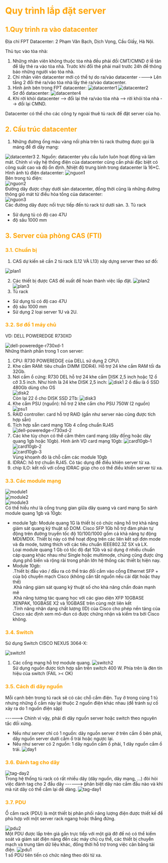 <h1 style="color:orange">Quy trình lắp đặt server</h1>
<h2 style="color:orange">1.Quy trình ra vào datacenter</h2>
Địa chỉ FPT Datacenter: 2 Phạm Văn Bạch, Dịch Vọng, Cầu Giấy, Hà Nội.

Thủ tục vào tòa nhà:
1. Những nhân viên không thuộc tòa nhà đều phải đổi CMT/CMND ở lễ tân để lấy thẻ ra vào tòa nhà. Trước khi đổi thẻ phải mail trước 24h để thông báo những người vào tòa nhà.
2. Chỉ nhân viên datacenter mới có thể tự do ra/vào datacenter ----> Lên tầng 2 đổi thẻ ra/vào tòa nhà lấy thẻ ra/vào datacenter.
3. Hình ảnh bên trong FPT datacenter:
![datacenter1](../img/datacenter-procedures/datacenter1.jpg)
![datacenter2](../img/datacenter-procedures/datacenter2.jpg)<br>
Sơ đồ datacenter:
![datacenter4](../img/datacenter-procedures/datacenter4.jpg)<br>
4. Khi rời khỏi datacenter --> đổi lại thẻ ra/vào tòa nhà --> rời khỏi tòa nhà --> đổi lại CMND.<br>

Datacenter có thể cho các công ty ngoài thuê tủ rack để đặt server của họ.<br>
<h2 style="color:orange">2. Cấu trúc datacenter</h2>

1. Những đường ống màu vàng nối phía trên tủ rack thường được gọi là máng để đi dây mạng:

![datacenter3](../img/datacenter-procedures/datacenter3.jpg)
2. Nguồn: datacenter yêu cầu luôn luôn hoạt động và làm mát. Chính vì vậy hệ thống điện của datacenter cũng cần phải đặc biệt có công suất cao và độ ổn định. Nhiệt độ trung bình trong datacenter là 16*C. Hình ảnh tủ điện datacenter:
![nguon1](../img/datacenter-procedures/nguon1.jpg)<br>
Bên trong tủ điện:<br>
![nguon2](../img/datacenter-procedures/nguon2.jpg)<br>
Đường dây được chạy dưới sàn datacenter, đồng thời cũng là những đường thông gió mát từ điều hòa tổng của datacenter:<br>
![nguon3](../img/datacenter-procedures/nguon3.jpg)<br>
Các đường dây được nối trực tiếp đến tủ rack từ dưới sàn.
3. Tủ rack
- Sử dụng tủ có độ cao 47U
- độ sâu 1000 mm
<h2 style="color:orange">3. Server của phòng CAS (FTI)</h2>
<h3 style="color:orange">3.1. Chuẩn bị</h3>

1. CAS dự kiến sẽ cần 2 tủ rack (L12 VÀ L13) xây dựng server theo sơ đồ:

![plan1](../img/datacenter-procedures/plan1.jpg)

2. Các thiết bị được CAS đề xuất để hoàn thành việc lắp đặt.
![plan2](../img/datacenter-procedures/plan2.jpg)
![plan3](../img/datacenter-procedures/plan3.jpg)<br>
3. Tủ rack
- Sử dụng tủ có độ cao 47U
- độ sâu 1000 mm
- Sử dụng 2 loại server 1U và 2U.
<h3 style="color:orange">3.2. Sơ đồ 1 máy chủ</h3>
VD: DELL POWEREDGE R730XD

![dell-poweredge-r730xd-1](../img/datacenter-procedures/dell-poweredge-r730xd-1.png)
<br>
Những thành phần trong 1 con server:

1. CPU: R730 POWEREDGE  của DELL sử dụng 2 CPU\
2. Khe cắm RAM: tiêu chuẩn DIMM (DDR4). Hỗ trợ 24 khe cắm RAM tối đa 32Gb.
3. Nơi cắm ổ cứng: R730 DEL hỗ trợ 24 khe cắm DISK 2,5 inch hoặc 12 ổ cỡ 3.5 inch. Như hình là 24 khe DISK 2,5 inch:
![disk1](../img/datacenter-procedures/disk1.jpg)
2 ổ đầu là ổ SSD 480Gb dùng cho OS<br>
![disk2](../img/datacenter-procedures/disk2.jpg)<br>
Còn lại 22 ổ cho DISK SSD 2Tb:
![disk3](../img/datacenter-procedures/disk3.jpg)<br>
4. Khe cắm PSU (nguồn): hỗ trợ 2 khe cắm cho PSU 750W (2 nguồn)
![psu1](../img/datacenter-procedures/psu1.jpg)<br>
5. RAID controller: card hỗ trợ RAID (gần như server nào cũng được tích hợp sẵn)
6. Tích hợp sẵn card mạng 1Gb 4 cổng chuẩn RJ45
![dell-poweredge-r730xd-2](../img/datacenter-procedures/dell-poweredge-r730xd-2.png)
7. Các khe tùy chọn có thể cắm thêm card mạng (dây đồng hoặc dây quang 1gb hoặc 10gb). Hình ảnh VD card mạng 10gb:
![card10gb-1](../img/datacenter-procedures/card10gb-1.jpg)<br>
![card10gb-2](../img/datacenter-procedures/card10gb-2.jpg)<br>
![card10gb-3](../img/datacenter-procedures/card10gb-3.jpg)<br>
Vùng khoanh đỏ là chỗ cắm các module 10gb
8. IDRAC: hỗ trợ chuẩn RJ45. Có tác dụng để điều khiên server từ xa.
9. chip ILO: kết nối với cổng IDRAC giúp cho có thể điều khiển server từ xa.
<h3 style="color:orange">3.3. Các module mạng</h3>

![module1](../img/datacenter-procedures/module1.jpg)<br>
![module2](../img/datacenter-procedures/module2.jpg)<br>
![module3](../img/datacenter-procedures/module3.jpg)<br>
Có thể hiểu như là cổng trung gian giữa dây quang và card mạng
So sánh module quang 1gb và 10gb:
- module 1gb: Module quang 1G là thiết bị có chức năng hỗ trợ khả năng giám sát quang kỹ thuật số DOM. Cisco SFP 1Gb hỗ trợ đàm phán tự động trên đường truyền tốc độ 10/100/1000 gồm cả khả năng tự động MDI/MDIX. Thiết bị này có thể hoạt động trên các liên kết sợi đơn mode và đa mode, tương thích với các tiêu chuẩn IEEE802.3Z SX và LX.<br>
Loại module quang 1 Gb có tốc độ đạt 1Gb và sử dụng ở nhiều chuẩn cáp quang khác nhau như Single hoặc multimode, chúng cũng được ứng dụng phổ biến và rộng rãi trong phần lớn hệ thống các thiết bị hiện nay.
- Module 10gb:<br>
.Thiết bị đầu vào / đầu ra có thể tráo đổi cắm vào cổng Ethernet SFP + của bộ chuyển mạch Cisco (không cần tắt nguồn nếu cài đặt hoặc thay thế)<br>
.Khả năng giám sát quang kỹ thuật số cho khả năng chẩn đoán mạnh mẽ<br>
.Khả năng tương tác quang học với các giao diện XFP 10GBASE XENPAK, 10GBASE X2 và 10GBASE trên cùng một liên kết<br>
.Tính năng nhận dạng chất lượng (ID) của Cisco cho phép nền tảng của Cisco xác định xem mô-đun có được chứng nhận và kiểm tra bởi Cisco không.
<h3 style="color:orange">3.4. Switch</h3>
Sử dụng Switch CISCO NEXUS 3064-X:

![switch1](../img/datacenter-procedures/switch1.jpg)<br>
1. Các cổng mạng hỗ trợ module quang.
![switch2](../img/datacenter-procedures/switch2.jpg)<br>
Sử dụng nguồn được tích hợp sẵn trên switch 400 W. Phía trên là đèn tín hiệu của switch (FAIL >< OK)
<h3 style="color:orange">3.5. Cách đi dây nguồn</h3>
Mỗi cạnh bên trong tủ rack sẽ có các chỗ cắm điện. Tuy ở trong cùng 1 tủ nhưng những ổ cắm này lại thuộc 2 nguồn điện khác nhau (để tránh sự cố xảy ra do 1 nguồn điện sập)

------> Chính vì vậy, phải đi dây nguồn server hoặc switch theo nguyên tắc đối xứng.
- Nếu như server chỉ có 1 nguồn: dây nguồn server ở trên cắm ổ bên phải, dây nguồn server dưới cắm ổ trái hoặc ngược lại.
-  Nếu như server có 2 nguồn: 1 dây nguồn cắm ổ phải, 1 dây nguồn cắm ổ trái.
![day1](../img/datacenter-procedures/day1.jpg)<br>
<h3 style="color:orange">3.6. Đánh tag cho dây</h3>

![tag-day2](../img/datacenter-procedures/tag-day2.jpg)<br>
Trong hệ thống tủ rack có rất nhiều dây (dây nguồn, dây mạng, ...) đòi hòi việc đánh tag cho 2 đầu dây
------> phân biệt dây nào cắm đầu nào và khi mà rút dây có thể cắm lại dễ dàng.
![tag-day1](../img/datacenter-procedures/tag-day1.jpg)<br>
<h3 style="color:orange">3.7. PDU</h3>
Ổ cắm rack (PDU) là một thiết bị phân phối năng lượng điện được thiết kế để phù hợp với một server rack ngang hoặc thẳng đứng.

![pdu2](../img/datacenter-procedures/pdu2.jpg)<br>
Một PDU được lắp trên giá gắn trực tiếp với một giá đỡ để nó có thể kiểm soát và giám sát điện năng đến các máy chủ cụ thể, các thiết bị chuyển mạch và trung tâm dữ liệu khác, đồng thời hỗ trợ trong việc cân bằng tải điện.
![pdu1](../img/datacenter-procedures/pdu1.jpg)<br>
1 số PDU tiên tiến có chức năng theo dõi từ xa.
